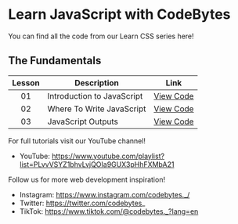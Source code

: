 # Learn JavaScript with CodeBytes
You can find all the code from our Learn CSS series here!

## The Fundamentals
| Lesson | Description | Link
| :---: | ----- | --- |
| 01 | Introduction to JavaScript | [View Code](https://github.com/CodeBytes94/learn-javascript/blob/main/the-fundamentals/introduction-to-javascript.js)
| 02 | Where To Write JavaScript | [View Code](https://github.com/CodeBytes94/learn-javascript/tree/main/the-fundamentals/where-to-write-javascript)
| 03 | JavaScript Outputs | [View Code](https://github.com/CodeBytes94/learn-javascript/tree/main/the-fundamentals/javascript-outputs)

For full tutorials visit our YouTube channel!
- YouTube: https://www.youtube.com/playlist?list=PLvvVSYZ1bhvLvjQOIa9GUX3pHhFXMbA21

Follow us for more web development inspiration!
- Instagram: https://www.instagram.com/codebytes._/
- Twitter: https://twitter.com/codebytes_
- TikTok: https://www.tiktok.com/@codebytes._?lang=en
